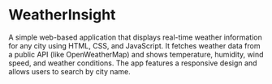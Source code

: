 # WeatherInsight
A simple web-based application that displays real-time weather information for any city using HTML, CSS, and JavaScript. It fetches weather data from a public API (like OpenWeatherMap) and shows temperature, humidity, wind speed, and weather conditions. The app features a responsive design and allows users to search by city name.
